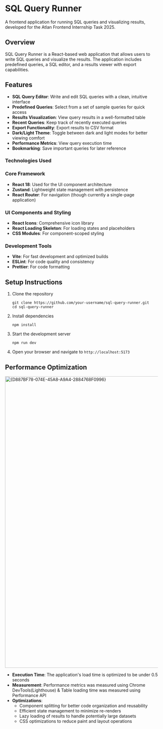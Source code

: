 # SQL Query Runner

A frontend application for running SQL queries and visualizing results, developed for the Atlan Frontend Internship Task 2025.

## Overview

SQL Query Runner is a React-based web application that allows users to write SQL queries and visualize the results. The application includes predefined queries, a SQL editor, and a results viewer with export capabilities.

## Features

- **SQL Query Editor**: Write and edit SQL queries with a clean, intuitive interface
- **Predefined Queries**: Select from a set of sample queries for quick access
- **Results Visualization**: View query results in a well-formatted table
- **Recent Queries**: Keep track of recently executed queries
- **Export Functionality**: Export results to CSV format
- **Dark/Light Theme**: Toggle between dark and light modes for better viewing comfort
- **Performance Metrics**: View query execution time
- **Bookmarking**: Save important queries for later reference

### Technologies Used

### Core Framework

-   **React 18**: Used for the UI component architecture
-   **Zustand**: Lightweight state management with persistence
-   **React Router**: For navigation (though currently a single-page application)

### UI Components and Styling

-   **React Icons**: Comprehensive icon library
-   **React Loading Skeleton**: For loading states and placeholders
-   **CSS Modules**: For component-scoped styling

### Development Tools

-   **Vite**: For fast development and optimized builds
-   **ESLint**: For code quality and consistency
-   **Prettier**: For code formatting

## Setup Instructions

1. Clone the repository
   ```
   git clone https://github.com/your-username/sql-query-runner.git
   cd sql-query-runner
   ```

2. Install dependencies
   ```
   npm install
   ```

3. Start the development server
   ```
   npm run dev
   ```

4. Open your browser and navigate to `http://localhost:5173`

## Performance Optimization

<img width="960" alt="{D887BF78-074E-45A8-A9A4-2884768F0996}" src="https://github.com/user-attachments/assets/ed4a1606-064c-4259-8ba4-538d50bc3d0f" />


- **Execution Time**: The application's load time is optimized to be under 0.5 seconds
- **Measurement**: Performance metrics was measured using Chrome DevTools(Lighthouse) & Table loading time was measured using Performance API
- **Optimizations**:
  - Component splitting for better code organization and reusability
  - Efficient state management to minimize re-renders
  - Lazy loading of results to handle potentially large datasets
  - CSS optimizations to reduce paint and layout operations
